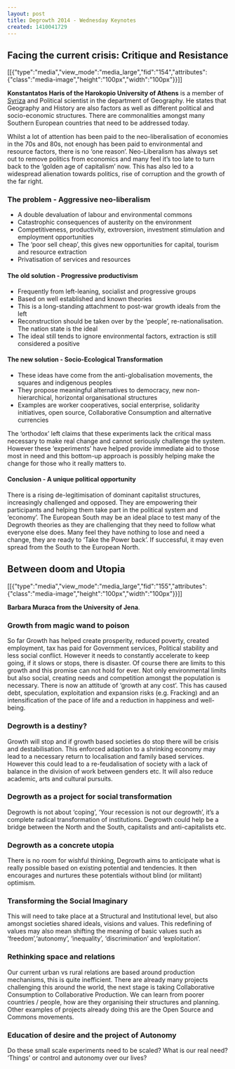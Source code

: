 ```yaml
---
layout: post
title: Degrowth 2014 - Wednesday Keynotes
created: 1410041729
---
```

<h2 id="facingthecurrentcrisis:critiqueandresistance">Facing the current crisis: Critique and Resistance</h2><p>[[{"type":"media","view_mode":"media_large","fid":"154","attributes":{"class":"media-image","height":"100px","width":"100px"}}]]</p><p><strong>Konstantatos Haris of the Harokopio University of Athens</strong> is a member of <a href="http://en.wikipedia.org/wiki/Coalition_of_the_Radical_Left" target="_blank">Syriza</a> and Political scientist in the department of Geography. He states that Geography and History are also factors as well as different political and socio-economic structures. There are commonalities amongst many Southern European countries that need to be addressed today.</p><p>Whilst a lot of attention has been paid to the neo-liberalisation of economies in the 70s and 80s, not enough has been paid to environmental and resource factors, there is no &lsquo;one reason&rsquo;. Neo-Liberalism has always set out to remove politics from economics and many feel it&rsquo;s too late to turn back to the &lsquo;golden age of capitalism&rsquo; now. This has also led to a widespread alienation towards politics, rise of corruption and the growth of the far right.</p><h3 id="theproblem-aggressiveneo-liberalism">The problem - Aggressive neo-liberalism</h3><ul><li>A double devaluation of labour and environmental commons</li><li>Catastrophic consequences of austerity on the environment</li><li>Competitiveness, productivity, extroversion, investment stimulation and employment opportunities</li><li>The &lsquo;poor sell cheap&rsquo;, this gives new opportunities for capital, tourism and resource extraction</li><li>Privatisation of services and resources</li></ul><h4 id="theoldsolution-progressiveproductivism">The old solution - Progressive productivism</h4><ul><li>Frequently from left-leaning, socialist and progressive groups</li><li>Based on well established and known theories</li><li>This is a long-standing attachment to post-war growth ideals from the left</li><li>Reconstruction should be taken over by the &lsquo;people&rsquo;, re-nationalisation. The nation state is the ideal</li><li>The ideal still tends to ignore environmental factors, extraction is still considered a positive</li></ul><h4 id="thenewsolution-socio-ecologicaltransformation">The new solution - Socio-Ecological Transformation</h4><ul><li>These ideas have come from the anti-globalisation movements, the squares and indigenous peoples</li><li>They propose meaningful alternatives to democracy, new non-hierarchical, horizontal organisational structures</li><li>Examples are worker cooperatives, social enterprise, solidarity initiatives, open source, Collaborative Consumption and alternative currencies</li></ul><p>The &lsquo;orthodox&rsquo; left claims that these experiments lack the critical mass necessary to make real change and cannot seriously challenge the system. However these &lsquo;experiments&rsquo; have helped provide immediate aid to those most in need and this bottom-up approach is possibly helping make the change for those who it really matters to.</p><h4 id="conclusion-auniquepoliticalopportunity">Conclusion - A unique political opportunity</h4><p>There is a rising de-legitimisation of dominant capitalist structures, increasingly challenged and opposed. They are empowering their participants and helping them take part in the political system and &lsquo;economy&rsquo;. The European South may be an ideal place to test many of the Degrowth theories as they are challenging that they need to follow what everyone else does. Many feel they have nothing to lose and need a change, they are ready to &lsquo;Take the Power back&rsquo;. If successful, it may even spread from the South to the European North.</p><h2 id="betweendoomandutopia">Between doom and Utopia</h2><p>[[{"type":"media","view_mode":"media_large","fid":"155","attributes":{"class":"media-image","height":"100px","width":"100px"}}]]</p><p><strong>Barbara Muraca from the University of Jena</strong>.</p><h3 id="growthfrommagicwandtopoison">Growth from magic wand to poison</h3><p>So far Growth has helped create prosperity, reduced poverty, created employment, tax has paid for Government services, Political stability and less social conflict. However it needs to constantly accelerate to keep going, if it slows or stops, there is disaster. Of course there are limits to this growth and this promise can not hold for ever. Not only environmental limits but also social, creating needs and competition amongst the population is necessary. There is now an attitude of &lsquo;growth at any cost&rsquo;. This has caused debt, speculation, exploitation and expansion risks (e.g. Fracking) and an intensification of the pace of life and a reduction in happiness and well-being.</p><h3 id="degrowthisadestiny">Degrowth is a destiny?</h3><p>Growth will stop and if growth based societies do stop there will be crisis and destabilisation. This enforced adaption to a shrinking economy may lead to a necessary return to localisation and family based services. However this could lead to a re-feudalisation of society with a lack of balance in the division of work between genders etc. It will also reduce academic, arts and cultural pursuits.</p><h3 id="degrowthasaprojectforsocialtransformation">Degrowth as a project for social transformation</h3><p>Degrowth is not about &lsquo;coping&rsquo;, &lsquo;Your recession is not our degrowth&rsquo;, it&rsquo;s a complete radical transformation of institutions. Degrowth could help be a bridge between the North and the South, capitalists and anti-capitalists etc.</p><h3 id="degrowthasaconcreteutopia">Degrowth as a concrete utopia</h3><p>There is no room for wishful thinking, Degrowth aims to anticipate what is really possible based on existing potential and tendencies. It then encourages and nurtures these potentials without blind (or militant) optimism.</p><h3 id="transformingthesocialimaginary">Transforming the Social Imaginary</h3><p>This will need to take place at a Structural and Institutional level, but also amongst societies shared ideals, visions and values. This redefining of values may also mean shifting the meaning of basic values such as &lsquo;freedom&rsquo;,&lsquo;autonomy&rsquo;, &lsquo;inequality&rsquo;, &lsquo;discrimination&rsquo; and &lsquo;exploitation&rsquo;.</p><h3 id="rethinkingspaceandrelations">Rethinking space and relations</h3><p>Our current urban vs rural relations are based around production mechanisms, this is quite inefficient. There are already many projects challenging this around the world, the next stage is taking Collaborative Consumption to Collaborative Production. We can learn from poorer countries / people, how are they organising their structures and planning. Other examples of projects already doing this are the Open Source and Commons movements.</p><h3 id="educationofdesireandtheprojectofautonomy">Education of desire and the project of Autonomy</h3><p>Do these small scale experiments need to be scaled? What is our real need? &lsquo;Things&rsquo; or control and autonomy over our lives?</p>
